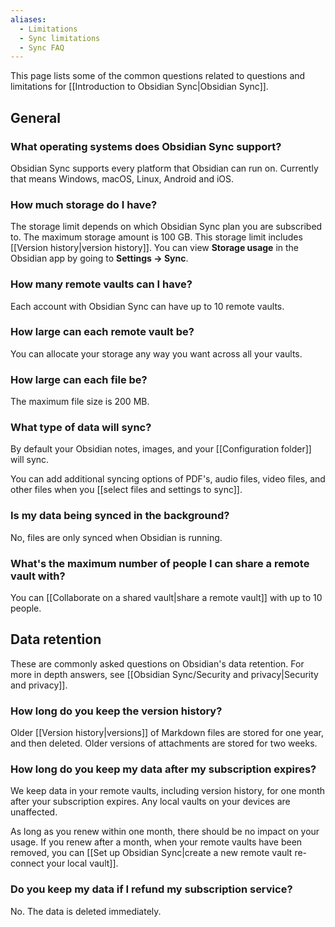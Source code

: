 ```yaml
---
aliases:
  - Limitations
  - Sync limitations
  - Sync FAQ
---
```

This page lists some of the common questions related to questions and limitations for [[Introduction to Obsidian Sync|Obsidian Sync]].

## General

### What operating systems does Obsidian Sync support?

Obsidian Sync supports every platform that Obsidian can run on. Currently that means Windows, macOS, Linux, Android and iOS.

### How much storage do I have?

The storage limit depends on which Obsidian Sync plan you are subscribed to. The maximum storage amount is 100 GB. This storage limit includes [[Version history|version history]]. You can view **Storage usage** in the Obsidian app by going to **Settings → Sync**.

### How many remote vaults can I have?

Each account with Obsidian Sync can have up to 10 remote vaults.

### How large can each remote vault be?

You can allocate your storage any way you want across all your vaults. 

### How large can each file be?

The maximum file size is 200 MB.

### What type of data will sync?

By default your Obsidian notes, images, and your [[Configuration folder]] will sync. 

You can add additional syncing options of PDF's, audio files, video files, and other files when you [[select files and settings to sync]].

### Is my data being synced in the background?

No, files are only synced when Obsidian is running.

### What's the maximum number of people I can share a remote vault with?

You can [[Collaborate on a shared vault|share a remote vault]] with up to 10 people.

## Data retention
 
These are commonly asked questions on Obsidian's data retention. For more in depth answers, see [[Obsidian Sync/Security and privacy|Security and privacy]].

### How long do you keep the version history?

Older [[Version history|versions]] of Markdown files are stored for one year, and then deleted. Older versions of attachments are stored for two weeks.

### How long do you keep my data after my subscription expires?

We keep data in your remote vaults, including version history, for one month after your subscription expires. Any local vaults on your devices are unaffected.

As long as you renew within one month, there should be no impact on your usage. If you renew after a month, when your remote vaults have been removed, you can [[Set up Obsidian Sync|create a new remote vault re-connect your local vault]].

### Do you keep my data if I refund my subscription service?

No. The data is deleted immediately. 

